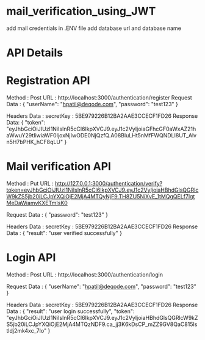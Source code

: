 # mail_verification_using_JWT

add mail credentials in .ENV file
add database url and database name

# API Details

# Registration API
Method : Post
URL : http://localhost:3000/authentication/register
Request Data :
{
    "userName": "hpatil@deqode.com",
    "password": "test123"
}

Headers Data :
secretKey : 5BE979226B12BA2AAE3CCECF1FD26
Response Data: {
    "token": "eyJhbGciOiJIUzI1NiIsInR5cCI6IkpXVCJ9.eyJ1c2VyIjoiaGFhcGF0aWxAZ21haWwuY29tIiwiaWF0IjoxNjIwODE0NjQzfQ.A08BluLHt5nMfFWQNDLI8UT_Alvn5H7bPHK_hCF8qLU"
}

# Mail verification API
Method : Put
URL : http://127.0.0.1:3000/authentication/verify?token=eyJhbGciOiJIUzI1NiIsInR5cCI6IkpXVCJ9.eyJ1c2VyIjoiaHBhdGlsQGRlcW9kZS5jb20iLCJpYXQiOjE2MjA4MTQyNjF9.TH8ZU5NiXvE_1tMQgQELf7lgtMeDaWiamvKXETmIsK0

Request Data :
{
    "password": "test123"
}

Headers Data :
secretKey : 5BE979226B12BA2AAE3CCECF1FD26
Response Data : 
{
    "result": "user verified successfully"
}

# Login API
Method : Post
URL : http://localhost:3000/authentication/login

Request Data :
{
    "userName": "hpatil@deqode.com",
    "password": "test123"
}

Headers Data :
secretKey : 5BE979226B12BA2AAE3CCECF1FD26
Response Data : 
{
    "result": "user login successfully",
    "token": "eyJhbGciOiJIUzI1NiIsInR5cCI6IkpXVCJ9.eyJ1c2VyIjoiaHBhdGlsQGRlcW9kZS5jb20iLCJpYXQiOjE2MjA4MTQzNDF9.ca_jj3K6kDsCP_mZZ9GV8QaC815Istldj2mk4xc_7Io"
}
